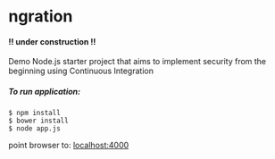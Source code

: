 # ngration

#### !! under construction !!

Demo Node.js starter project that aims to implement security from the beginning using Continuous Integration

##### To run application:

	$ npm install 
	$ bower install  
	$ node app.js

point browser to: [localhost:4000](http://localhost:4000/)